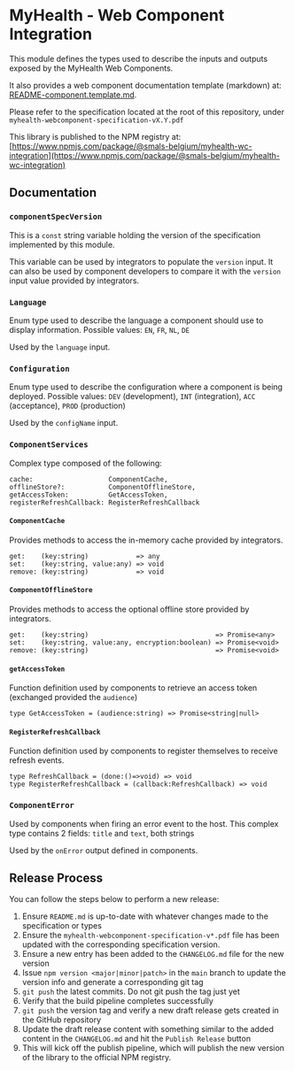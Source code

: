# MyHealth - Web Component Integration

This module defines the types used to describe the inputs and outputs exposed by the MyHealth Web Components.

It also provides a web component documentation template (markdown) at: [README-component.template.md](README-component.template.md).

Please refer to the specification located at the root of this repository, under `myhealth-webcomponent-specification-vX.Y.pdf`

This library is published to the NPM registry at: [https://www.npmjs.com/package/@smals-belgium/myhealth-wc-integration](https://www.npmjs.com/package/@smals-belgium/myhealth-wc-integration)


## Documentation

### `componentSpecVersion`

This is a `const` string variable holding the version of the specification implemented by this module.

This variable can be used by integrators to populate the `version` input.
It can also be used by component developers to compare it with the `version` input value provided by integrators.


### `Language`

Enum type used to describe the language a component should use to display information. Possible values: `EN`, `FR`, `NL`, `DE`

Used by the `language` input.


### `Configuration`

Enum type used to describe the configuration where a component is being deployed. Possible values: `DEV` (development), `INT` (integration), `ACC` (acceptance), `PROD` (production)

Used by the `configName` input.


### `ComponentServices`

Complex type composed of the following:

```
cache:                   ComponentCache,
offlineStore?:           ComponentOfflineStore,
getAccessToken:          GetAccessToken,
registerRefreshCallback: RegisterRefreshCallback
```

#### `ComponentCache`

Provides methods to access the in-memory cache provided by integrators.

```
get:    (key:string)            => any
set:    (key:string, value:any) => void
remove: (key:string)            => void
```


#### `ComponentOfflineStore`

Provides methods to access the optional offline store provided by integrators.

```
get:    (key:string)                                => Promise<any>
set:    (key:string, value:any, encryption:boolean) => Promise<void>
remove: (key:string)                                => Promise<void>
```

#### `getAccessToken`

Function definition used by components to retrieve an access token (exchanged provided the `audience`)

```
type GetAccessToken = (audience:string) => Promise<string|null>
```


#### `RegisterRefreshCallback`

Function definition used by components to register themselves to receive refresh events.

```
type RefreshCallback = (done:()=>void) => void
type RegisterRefreshCallback = (callback:RefreshCallback) => void
```


### `ComponentError`

Used by components when firing an error event to the host. This complex type contains 2 fields: `title` and `text`, both strings

Used by the `onError` output defined in components.


## Release Process

You can follow the steps below to perform a new release:

1. Ensure `README.md` is up-to-date with whatever changes made to the specification or types
2. Ensure the `myhealth-webcomponent-specification-v*.pdf` file has been updated with the corresponding specification version.
3. Ensure a new entry has been added to the `CHANGELOG.md` file for the new version
4. Issue `npm version <major|minor|patch>` in the `main` branch to update the version info and generate a corresponding git tag
5. `git push` the latest commits. Do not git push the tag just yet
6. Verify that the build pipeline completes successfully
7. `git push` the version tag and verify a new draft release gets created in the GitHub repository
8. Update the draft release content with something similar to the added content in the `CHANGELOG.md` and hit the `Publish Release` button
9. This will kick off the publish pipeline, which will publish the new version of the library to the official NPM registry.
